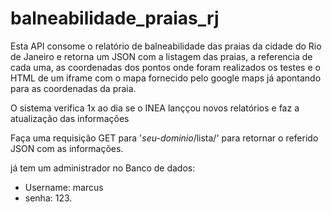 # balneabilidade_praias_rj

Esta API consome o relatório de balneabilidade das praias da cidade do Rio de Janeiro e retorna um JSON com a listagem das praias, a referencia de cada uma, as coordenadas dos pontos onde foram realizados os testes e o HTML de um iframe com o mapa fornecido pelo google maps já apontando para as coordenadas da praia.

O sistema verifica 1x ao dia se o INEA lanççou novos relatórios e faz a atualização das informações

Faça uma requisição GET para '*seu-dominio*/lista/' para retornar o referido JSON com as informações. 

já tem um administrador no Banco de dados: 
 - Username: marcus 
 - senha: 123. 

